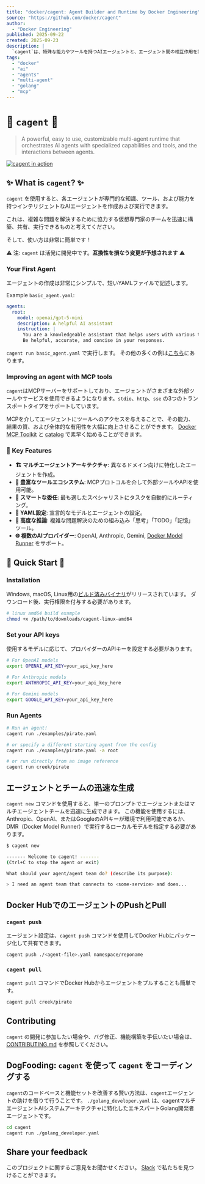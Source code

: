 ```yaml
---
title: "docker/cagent: Agent Builder and Runtime by Docker Engineering"
source: "https://github.com/docker/cagent"
author:
  - "Docker Engineering"
published: 2025-09-22
created: 2025-09-23
description: |
  `cagent`は、特殊な能力やツールを持つAIエージェントと、エージェント間の相互作用を調整する、強力で使いやすく、カスタマイズ可能なマルチエージェントランタイムです。
tags:
  - "docker"
  - "ai"
  - "agents"
  - "multi-agent"
  - "golang"
  - "mcp"
---
```


# 🤖 `cagent` 🤖

> A powerful, easy to use, customizable multi-agent runtime that orchestrates AI agents with
> specialized capabilities and tools, and the interactions between agents.

[![cagent in action](https://github.com/docker/cagent/raw/main/docs/assets/cagent-run.gif)](https://github.com/docker/cagent/blob/main/docs/assets/cagent-run.gif)

## ✨ What is `cagent`? ✨

`cagent` を使用すると、各エージェントが専門的な知識、ツール、および能力を持つインテリジェントなAIエージェントを作成および実行できます。

これは、複雑な問題を解決するために協力する仮想専門家のチームを迅速に構築、共有、実行できるものと考えてください。

そして、使い方は非常に簡単です！

⚠️ 注: `cagent` は活発に開発中です。**互換性を損なう変更が予想されます** ⚠️

### Your First Agent

エージェントの作成は非常にシンプルで、短いYAMLファイルで記述します。

Example `basic_agent.yaml`:

```yaml
agents:
  root:
    model: openai/gpt-5-mini
    description: A helpful AI assistant
    instruction: |
      You are a knowledgeable assistant that helps users with various tasks.
      Be helpful, accurate, and concise in your responses.
```

`cagent run basic_agent.yaml` で実行します。
その他の多くの例は[こちら](https://github.com/docker/cagent/blob/main/examples/README.md)にあります。

### Improving an agent with MCP tools

`cagent`はMCPサーバーをサポートしており、エージェントがさまざまな外部ツールやサービスを使用できるようになります。`stdio`、`http`、`sse` の3つのトランスポートタイプをサポートしています。

MCPを介してエージェントにツールへのアクセスを与えることで、その能力、結果の質、および全体的な有用性を大幅に向上させることができます。
[Docker MCP Toolkit](https://docs.docker.com/ai/mcp-catalog-and-toolkit/toolkit/) と [catalog](https://docs.docker.com/ai/mcp-catalog-and-toolkit/catalog/) で素早く始めることができます。

### 🎯 Key Features

* **🏗️ マルチエージェントアーキテクチャ**: 異なるドメイン向けに特化したエージェントを作成。
* **🔧 豊富なツールエコシステム**: MCPプロトコルを介して外部ツールやAPIを使用可能。
* **🔄 スマートな委任**: 最も適したスペシャリストにタスクを自動的にルーティング。
* **📝 YAML設定**: 宣言的なモデルとエージェントの設定。
* **💭 高度な推論**: 複雑な問題解決のための組み込み「思考」「TODO」「記憶」ツール。
* **🌐 複数のAIプロバイダー**: OpenAI, Anthropic, Gemini, [Docker Model Runner](https://docs.docker.com/ai/model-runner/) をサポート。

## 🚀 Quick Start 🚀

### Installation

Windows, macOS, Linux用の[ビルド済みバイナリ](https://github.com/docker/cagent/releases)がリリースされています。
ダウンロード後、実行権限を付与する必要があります。

```sh
# linux amd64 build example
chmod +x /path/to/downloads/cagent-linux-amd64
```

### **Set your API keys**

使用するモデルに応じて、プロバイダーのAPIキーを設定する必要があります。

```sh
# For OpenAI models
export OPENAI_API_KEY=your_api_key_here

# For Anthropic models
export ANTHROPIC_API_KEY=your_api_key_here

# For Gemini models
export GOOGLE_API_KEY=your_api_key_here
```

### Run Agents

```sh
# Run an agent!
cagent run ./examples/pirate.yaml

# or specify a different starting agent from the config
cagent run ./examples/pirate.yaml -a root

# or run directly from an image reference
cagent run creek/pirate
```

## エージェントとチームの迅速な生成

`cagent new` コマンドを使用すると、単一のプロンプトでエージェントまたはマルチエージェントチームを迅速に生成できます。
この機能を使用するには、Anthropic、OpenAI、またはGoogleのAPIキーが環境で利用可能であるか、DMR（Docker Model Runner）で実行するローカルモデルを指定する必要があります。

```sh
$ cagent new

------- Welcome to cagent! -------
(Ctrl+C to stop the agent or exit)

What should your agent/agent team do? (describe its purpose):

> I need an agent team that connects to <some-service> and does...
```

## Docker HubでのエージェントのPushとPull

### `cagent push`

エージェント設定は、`cagent push` コマンドを使用してDocker Hubにパッケージ化して共有できます。

```sh
cagent push ./<agent-file>.yaml namespace/reponame
```

### `cagent pull`

`cagent pull` コマンドでDocker Hubからエージェントをプルすることも簡単です。

```sh
cagent pull creek/pirate
```

## Contributing

`cagent` の開発に参加したい場合や、バグ修正、機能構築を手伝いたい場合は、[CONTRIBUTING.md](https://github.com/docker/cagent/blob/main/docs/CONTRIBUTING.md) を参照してください。

## DogFooding: `cagent` を使って `cagent` をコーディングする

`cagent`のコードベースと機能セットを改善する賢い方法は、`cagent`エージェントの助けを借りて行うことです。
`./golang_developer.yaml` は、cagentマルチエージェントAIシステムアーキテクチャに特化したエキスパートGolang開発者エージェントです。

```sh
cd cagent
cagent run ./golang_developer.yaml
```

## Share your feedback

このプロジェクトに関するご意見をお聞かせください。
[Slack](https://dockercommunity.slack.com/archives/C09DASHHRU4) で私たちを見つけることができます。

